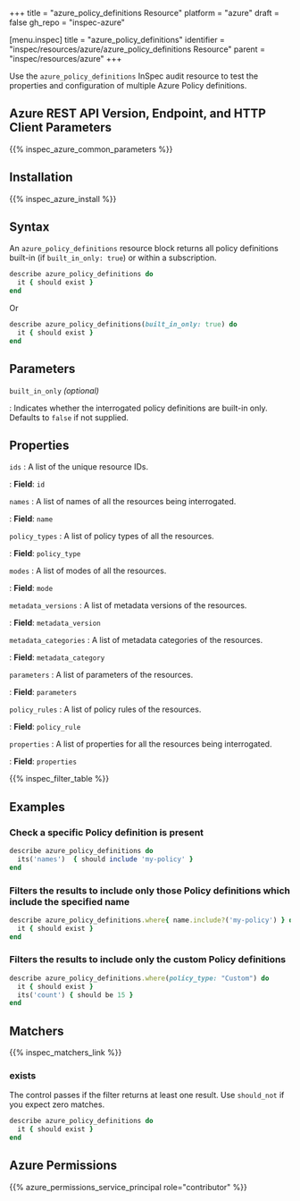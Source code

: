 +++
title = "azure_policy_definitions Resource"
platform = "azure"
draft = false
gh_repo = "inspec-azure"

[menu.inspec]
title = "azure_policy_definitions"
identifier = "inspec/resources/azure/azure_policy_definitions Resource"
parent = "inspec/resources/azure"
+++

Use the `azure_policy_definitions` InSpec audit resource to test the properties and configuration of multiple Azure Policy definitions.

## Azure REST API Version, Endpoint, and HTTP Client Parameters

{{% inspec_azure_common_parameters %}}

## Installation

{{% inspec_azure_install %}}

## Syntax

An `azure_policy_definitions` resource block returns all policy definitions built-in (if `built_in_only: true`) or within a subscription.

```ruby
describe azure_policy_definitions do
  it { should exist }
end
```

Or

```ruby
describe azure_policy_definitions(built_in_only: true) do
  it { should exist }
end
```

## Parameters

`built_in_only` _(optional)_

: Indicates whether the interrogated policy definitions are built-in only. Defaults to `false` if not supplied.

## Properties

`ids`
: A list of the unique resource IDs.

: **Field**: `id`

`names`
: A list of names of all the resources being interrogated.

: **Field**: `name`

`policy_types`
: A list of policy types of all the resources.

: **Field**: `policy_type`

`modes`
: A list of modes of all the resources.

: **Field**: `mode`

`metadata_versions`
: A list of metadata versions of the resources.

: **Field**: `metadata_version`

`metadata_categories`
: A list of metadata categories of the resources.

: **Field**: `metadata_category`

`parameters`
: A list of parameters of the resources.

: **Field**: `parameters`

`policy_rules`
: A list of policy rules of the resources.

: **Field**: `policy_rule`

`properties`
: A list of properties for all the resources being interrogated.

: **Field**: `properties`

{{% inspec_filter_table %}}

## Examples

### Check a specific Policy definition is present

```ruby
describe azure_policy_definitions do
  its('names')  { should include 'my-policy' }
end
```

### Filters the results to include only those Policy definitions which include the specified name

```ruby
describe azure_policy_definitions.where{ name.include?('my-policy') } do
  it { should exist }
end
```

### Filters the results to include only the custom Policy definitions

```ruby
describe azure_policy_definitions.where(policy_type: "Custom") do
  it { should exist }
  its('count') { should be 15 }
end
```

## Matchers

{{% inspec_matchers_link %}}

### exists

The control passes if the filter returns at least one result. Use `should_not` if you expect zero matches.

```ruby
describe azure_policy_definitions do
  it { should exist }
end
```

## Azure Permissions

{{% azure_permissions_service_principal role="contributor" %}}
